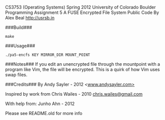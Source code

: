 CS3753 (Operating Systems)
Spring 2012
University of Colorado Boulder
Programming Assignment 5
A FUSE Encrypted File System
Public Code
By Alex Beal <http://usrsb.in>

###Build###
```
make
```

###Usage###
```
./pa5-encfs KEY MIRROR_DIR MOUNT_POINT
```

###Notes###
If you edit an unencrypted file through the mountpoint with a program like Vim, the file will be encrypted. This is a quirk of how Vim uses swap files.

###Credits###
By Andy Sayler - 2012
<www.andysayler.com>

Inspired by work from Chris Wailes - 2010
<chris.wailes@gmail.com>

With help from:
Junho Ahn - 2012

Please see README.old for more info
